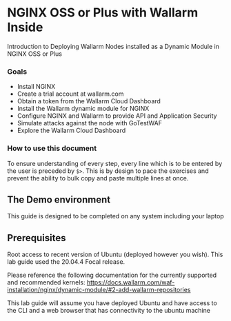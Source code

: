# NGINX OSS or Plus with Wallarm Inside
Introduction to Deploying Wallarm Nodes installed as a Dynamic Module in NGINX OSS or Plus

### Goals
* Install NGINX
* Create a trial account at wallarm.com
* Obtain a token from the Wallarm Cloud Dashboard
* Install the Wallarm dynamic module for NGINX
* Configure NGINX and Wallarm to provide API and Application Security
* Simulate attacks against the node with GoTestWAF
* Explore the Wallarm Cloud Dashboard

### How to use this document

To ensure understanding of every step, every line which is to be entered by the
user is preceded by `$>`. This is by design to pace the exercises and prevent
the ability to bulk copy and paste multiple lines at once.

## The Demo environment

This guide is designed to be completed on any system including your laptop

## Prerequisites

Root access to recent version of Ubuntu (deployed however you wish). This lab guide used the 20.04.4 Focal release.

Please reference the following documentation for the currently supported and recommended kernels:
https://docs.wallarm.com/waf-installation/nginx/dynamic-module/#2-add-wallarm-repositories

This lab guide will assume you have deployed Ubuntu and have access to the CLI and a web browser that has connectivity to the ubuntu machine
